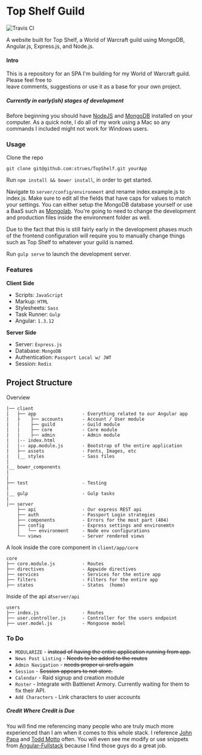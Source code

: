 Top Shelf Guild
===========
![Travis CI](https://travis-ci.org/strues/TopShelf.svg?branch=master)
  
A website built for Top Shelf, a World of Warcraft guild using MongoDB, Angular.js, Express.js, and Node.js. 

#### Intro  
This is a repository for an SPA I'm building for my World of Warcraft guild. Please feel free to  
leave comments, suggestions or use it as a base for your own project.  
  
  ##### Currently in early(ish) stages of development

Before beginning you should have [NodeJS](http://www.nodejs.com) and [MongoDB](http://www.mongodb.org/downloads) installed on your computer. As a quick note, I do all of my work using a Mac so any commands I included might not work for Windows users.  
  

  
### Usage

Clone the repo

`git clone git@github.com:strues/TopShelf.git yourApp`


Run `npm install && bower install`, in order to get started.

Navigate to `server/config/environment` and rename index.example.js to index.js. Make sure to edit all the fields that have
caps for values to match your settings. You can either setup the MongoDB database yourself or use a BaaS such as [Mongolab](http://www.mongolab.com). You're going to need to change the development and production files inside the environment folder as well.  
  
Due to the fact that this is still fairly early in the development phases much of the frontend configuration will require you
to manually change things such as Top Shelf to whatever your guild is named.

Run `gulp serve` to launch the development server.

### Features

**Client Side**

* Scripts: `JavaScript`
* Markup:  `HTML`
* Stylesheets: `Sass`
* Task Runner: `Gulp`
* Angular: `1.3.12`


**Server Side**

* Server: `Express.js`
* Database: `MongoDB`
* Authentication: `Passport Local w/ JWT`
* Session: `Redis`


## Project Structure

Overview

    |── client
    |   ├── app                 - Everything related to our Angular app
    |   ├    ├── accounts       - Account / User module
    |   |    ├── guild          - Guild module
    |   |    ├── core           - Core module
    |   |    ├── admin          - Admin module
    |   |-- index.html
    |   |-- app.module.js       - Bootstrap of the entire application
    |   ├── assets              - Fonts, Images, etc
    |   |__ styles              - Sass files
    |
    |__ bower_components
    |
    |
    ├── test                    - Testing
    |
    |__ gulp                    - Gulp tasks
    |
    |── server
        ├── api                 - Our express REST api
        ├── auth                - Passport Login strategies
        ├── components          - Errors for the most part (404)
        ├── config              - Express settings and environemtn
        │   └── environment     - Node env configurations
        └── views               - Server rendered views


A look inside the core component in `client/app/core`


    core
    ├── core.module.js          - Routes
    ├── directives              - Appwide directives
    ├── services                - Services for the entire app
    ├── filters                 - Filters for the entire app
    ├── states                  - States  (home)

Inside of the api at`server/api`

    users
    ├── index.js                - Routes
    ├── user.controller.js      - Controller for the users endpoint
    ├── user.model.js           - Mongoose model


### To Do

* `MODULARIZE` - ~~instead of having the entire application running from app.~~
* `News Post Listing` - ~~Needs to be added to the routes~~
* `Admin Navigation` - ~~needs proper ui-srefs again~~
* `Session` - ~~Session appears to not store.~~
* `Calendar` - Raid signup and creation module
* `Roster` - Integrate with Battlenet Armory. Currently waiting for them to fix their API.
* `Add Characters` - Link characters to user accounts

##### Credit Where Credit is Due
You will find me referencing many people who are truly much more experienced than I am when it comes to this whole stack. I reference [John Papa](http://twitter.com/john_papa) and [Todd Motto](http://twitter.com/toddmotto) often. You will even see me modify or use snippets from [Angular-Fullstack](https://github.com/DaftMonk/generator-angular-fullstack) because I find those guys do a great job.  
